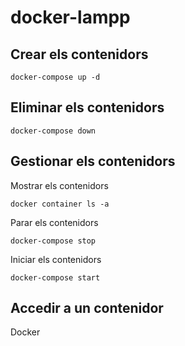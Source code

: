 # docker-lampp

## Crear els contenidors
```
docker-compose up -d
```

## Eliminar els contenidors
```
docker-compose down
```

## Gestionar els contenidors

Mostrar els contenidors
```
docker container ls -a
```

Parar els contenidors
```
docker-compose stop
```

Iniciar els contenidors
```
docker-compose start
```

## Accedir a un contenidor

Docker 